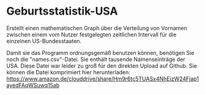 # Geburtsstatistik-USA
Erstellt einen mathematischen Graph über die Verteilung von Vornamen zwischen einem vom Nutzer festgelegten zeitlichen Intervall für die einzelnen US-Bundesstaaten.

Damit sie das Programm ordnungsgemäß benutzen können, benötigen Sie noch die "names.csv"-Datei. Sie enthält tausende Namenseinträge der USA. 
Diese Datei war leider zu groß für den direkten Upload auf Github. Sie können die Datei komprimiert hier herunterladen:
https://www.amazon.de/clouddrive/share/Hm9r6tc5TUASx4NhEizW24Fjap1ayedFAqWSuwq15ab
